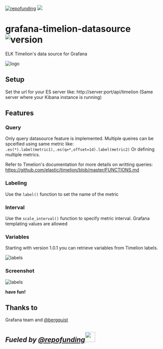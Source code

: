 [![repofunding](https://img.shields.io/badge/powered%20by-repofunding-green.svg)](https://github.com/gbrian/repofunding) [![](https://img.shields.io/badge/support-5€-lightgray.svg)](https://www.paypal.me/repofunding/5) 

# grafana-timelion-datasource ![version](https://img.shields.io/badge/version-1.0.1-blue.svg)
ELK Timelion's data source for Grafana 

![logo](doc/logo.PNG)

## Setup

Set the url for your ES server like: http://server:port/api/timelion (Same server where your Kibana instance is running)

## Features
### Query

Only query datasource feature is implemented.
Multiple queires can be spceified using same metric like: `.es(*).label(metric1),.es(q=*,offset=1d).label(metric2)`
Or defining multiple metrics.

Refer to Timelion's documentation for more details on writting queries: https://github.com/elastic/timelion/blob/master/FUNCTIONS.md


### Labeling

Use the `label()` function to set the name of the metric

### Interval

Use the `scale_interval()` function to specify metric interval. Grafana templating values are allowed

### Variables
Starting with version 1.0.1 you can retrieve variables from Timelion labels.

![labels](doc/variables_1.PNG)

### Screenshot
![labels](doc/preview_ver1.png)

**have fun!**

## Thanks to
Grafana team and [@bergquist](https://github.com/bergquist)

## *Fueled by <a href="https://github.com/gbrian/repofunding">@repofunding*<img src="https://avatars1.githubusercontent.com/u/38230168?s=460&v=4" width="32" height="32"/></a>

